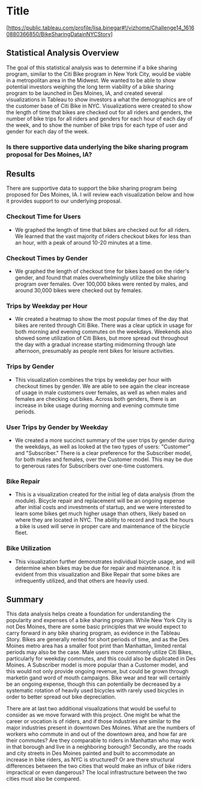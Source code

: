 # Title
[https://public.tableau.com/profile/lisa.binegar#!/vizhome/Challenge14_16160880366850/BikeSharingDatainNYCStory]

## Statistical Analysis Overview

The goal of this statistical analysis was to determine if a bike sharing program, similar to the Citi Bike program in New York City, would be viable in a metropolitan area in the Midwest. We wanted to be able to show potential investors weighing the long term viability of a bike sharing program to be launched in Des Moines, IA, and created several visualizations in Tableau to show investors a what the demographics are of the customer base of Citi Bike in NYC. Visualizations were created to show the length of time that bikes are checked out for all riders and genders, the number of bike trips for all riders and genders for each hour of each day of the week, and to show the number of bike trips for each type of user and gender for each day of the week.

### Is there supportive data underlying the bike sharing program proposal for Des Moines, IA? 

## Results

There are supportive data to support the bike sharing program being proposed for Des Moines, IA. I will review each visualization below and how it provides support to our underlying proposal. 

### Checkout Time for Users 
- We graphed the length of time that bikes are checked out for all riders. We learned that the vast majority of riders checkout bikes for less than an hour, with a peak of around 10-20 minutes at a time. 

### Checkout Times by Gender
- We graphed the length of checkout time for bikes based on the rider's gender, and found that males overwhelmingly utilize the bike sharing program over females. Over 100,000 bikes were rented by males, and around 30,000 bikes were checked out by females. 

### Trips by Weekday per Hour
- We created a heatmap to show the most popular times of the day that bikes are rented through Citi Bike. There was a clear uptick in usage for both morning and evening commutes on the weekdays. Weekends also showed some utilization of Citi Bikes, but more spread out throughout the day with a gradual increase starting midmorning through late afternoon, presumably as people rent bikes for leisure activities. 

### Trips by Gender
- This visualization combines the trips by weekday per hour with checkout times by gender. We are able to see again the clear increase of usage in male customers over females, as well as when males and females are checking out bikes. Across both genders, there is an increase in bike usage during morning and evening commute time periods. 

### User Trips by Gender by Weekday
- We created a more succinct summary of the user trips by gender during the weekdays, as well as looked at the two types of users: "Customer" and "Subscriber." There is a clear preference for the Subscriber model, for both males and females, over the Customer model. This may be due to generous rates for Subscribers over one-time customers. 

### Bike Repair 
- This is a visualization created for the initial leg of data analysis (from the module). Bicycle repair and replacement will be an ongoing expense after initial costs and investments of startup, and we were interested to learn some bikes get much higher usage than others, likely based on where they are located in NYC. The ability to record and track the hours a bike is used will serve in proper care and maintenance of the bicycle fleet. 

### Bike Utilization
- This visualization further demonstrates individual bicycle usage, and will determine when bikes may be due for repair and maintenance. It is evident from this visualization and Bike Repair that some bikes are infrequently utilized, and that others are heavily used. 

## Summary

This data analysis helps create a foundation for understanding the popularity and expenses of a bike sharing program. While New York City is not Des Moines, there are some basic principles that we would expect to carry forward in any bike sharing program, as evidence in the Tableau Story. Bikes are generally rented for short periods of time, and as the Des Moines metro area has a smaller foot print than Manhattan, limited rental periods may also be the case. Male users more commonly utilize Citi Bikes, particularly for weekday commutes, and this could also be duplicated in Des Moines. A Subscriber model is more popular than a Customer model, and this would not only provide ongoing revenue, but could be grown through marketin gand word of mouth campaigns. Bike wear and tear will certainly be an ongoing expense, though this can potentially be decreased by a systematic rotation of heavily used bicycles with rarely used bicycles in order to better spread out bike depreciation. 

There are at last two additional visualizations that would be useful to consider as we move forward with this project. One might be what the career or vocation is of riders, and if those industries are similar to the major industries present in downtown Des Moines. What are the numbers of workers who commute in and out of the downtown area, and how far are their commutes? Are they comparable to riders in Manhattan who may work in that borough and live in a neighboring borough? Secondly, are the roads and city streets in Des Moines painted and built to accommodate an increase in bike riders, as NYC is structured? Or are there structural differences between the two cities that would make an influx of bike riders impractical or even dangerous? The local infrastructure between the two cities must also be compared. 

